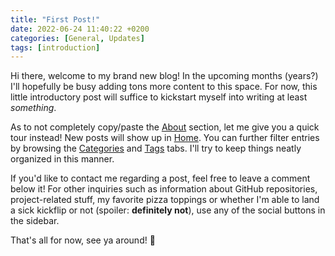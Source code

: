 ```yaml
---
title: "First Post!"
date: 2022-06-24 11:40:22 +0200
categories: [General, Updates]
tags: [introduction]
---
```


Hi there, welcome to my brand new blog! In the upcoming months (years?) I'll hopefully be busy adding tons more content to this space. For now, this little introductory post will suffice to kickstart myself into writing at least *something*.

As to not completely copy/paste the [About](https://markieautarkie.github.io/about/) section, let me give you a quick tour instead! New posts will show up in [Home](https://markieautarkie.github.io/). You can further filter entries by browsing the [Categories](https://markieautarkie.github.io/categories/) and [Tags](https://markieautarkie.github.io/tags/) tabs. I'll try to keep things neatly organized in this manner.

If you'd like to contact me regarding a post, feel free to leave a comment below it! For other inquiries such as information about GitHub repositories, project-related stuff, my favorite pizza toppings or whether I'm able to land a sick kickflip or not (spoiler: **definitely not**), use any of the social buttons in the sidebar.

That's all for now, see ya around! 👋